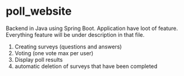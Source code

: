 # poll_website
Backend in Java using Spring Boot. Application have loot of feature. Everything feature will be under description in that file.
1. Creating surveys (questions and answers)
2. Voting (one vote max per user)
3. Display poll results
4. automatic deletion of surveys that have been completed
